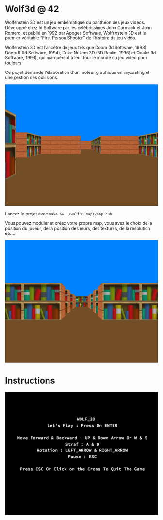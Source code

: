 # Wolf3d @ 42

Wolfenstein 3D est un jeu embématique du panthéon des jeux vidéos. Développé
chez Id Software par les célèbrissimes John Carmack et John Romero, et publié en 1992
par Apogee Software, Wolfenstein 3D est le premier véritable “First Person Shooter”
de l’histoire du jeu vidéo.

Wolfenstein 3D est l’ancêtre de jeux tels que Doom (Id Software, 1993), Doom II
(Id Software, 1994), Duke Nukem 3D (3D Realm, 1996) et Quake (Id Software, 1996),
qui marquèrent à leur tour le monde du jeu vidéo pour toujours.

Ce projet demande l'élaboration d'un moteur graphique en raycasting et une gestion des collisions.

![vue](https://github.com/ibouabda/wolf3d/blob/master/pics/vue.png)

Lancez le projet avec `make && ./wolf3D maps/map.cub`

Vous pouvez moduler et créez votre propre map, vous avez le choix de la position du joueur, de la position des murs, des textures, de la resolution etc...

![couloir](https://github.com/ibouabda/wolf3d/blob/master/pics/couloir.png)

# Instructions

![instruction](https://github.com/ibouabda/wolf3d/blob/master/pics/instruction.png)
